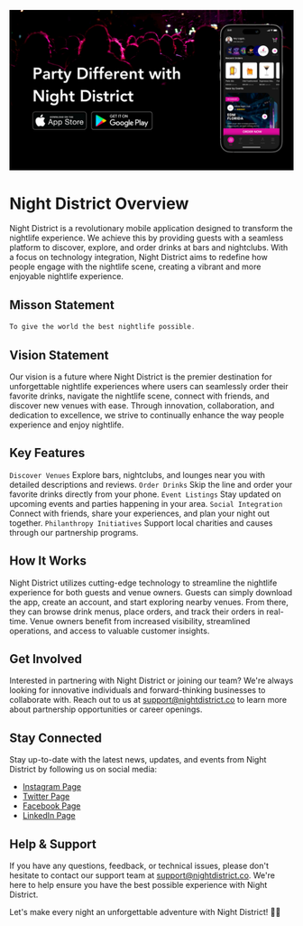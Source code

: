 ![Night District Cover Photo](https://github.com/Night-District/.github/blob/eda74b9c1f76862da08c99dd319b02079e9a16ea/assets/Night-District-Cover-Photo.png)

# Night District Overview

Night District is a revolutionary mobile application designed to transform the nightlife experience. We achieve this by providing guests with a seamless platform to discover, explore, and order drinks at bars and nightclubs. With a focus on technology integration, Night District aims to redefine how people engage with the nightlife scene, creating a vibrant and more enjoyable nightlife experience.

## Misson Statement 

```dart
To give the world the best nightlife possible.
```

## Vision Statement

Our vision is a future where Night District is the premier destination for unforgettable nightlife experiences where users can seamlessly order their favorite drinks, navigate the nightlife scene, connect with friends, and discover new venues with ease. Through innovation, collaboration, and dedication to excellence, we strive to continually enhance the way people experience and enjoy nightlife.

## Key Features

`Discover Venues` Explore bars, nightclubs, and lounges near you with detailed descriptions and reviews.
`Order Drinks` Skip the line and order your favorite drinks directly from your phone.
`Event Listings` Stay updated on upcoming events and parties happening in your area.
`Social Integration` Connect with friends, share your experiences, and plan your night out together.
`Philanthropy Initiatives` Support local charities and causes through our partnership programs.

## How It Works

Night District utilizes cutting-edge technology to streamline the nightlife experience for both guests and venue owners. Guests can simply download the app, create an account, and start exploring nearby venues. From there, they can browse drink menus, place orders, and track their orders in real-time. Venue owners benefit from increased visibility, streamlined operations, and access to valuable customer insights.

## Get Involved
Interested in partnering with Night District or joining our team? We're always looking for innovative individuals and forward-thinking businesses to collaborate with. Reach out to us at support@nightdistrict.co to learn more about partnership opportunities or career openings.

## Stay Connected
Stay up-to-date with the latest news, updates, and events from Night District by following us on social media:

- [Instagram Page](https://www.instagram.com/nightdistrict_/)
- [Twitter Page](https://twitter.com/night_district_)
- [Facebook Page](https://www.facebook.com/NightDistrictLLC)
- [LinkedIn Page](https://www.linkedin.com/company/101816126/admin/feed/posts/)

## Help & Support
If you have any questions, feedback, or technical issues, please don't hesitate to contact our support team at support@nightdistrict.co. We're here to help ensure you have the best possible experience with Night District.

Let's make every night an unforgettable adventure with Night District! 🌃📱
